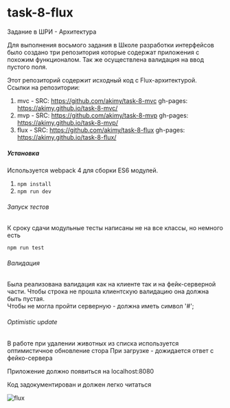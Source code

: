 # task-8-flux
Задание в ШРИ - Архитектура

Для выполнения восьмого задания в Школе разработки интерфейсов было создано три репозитория которые содержат приложения с похожим функционалом. Так же осуществлена валидация на ввод пустого поля.

Этот репозиторий содержит исходный код с Flux-архитектурой.  
Ссылки на репозитории:  
1. mvc - SRC: https://github.com/akimy/task-8-mvc gh-pages: https://akimy.github.io/task-8-mvc/
2. mvp - SRC: https://github.com/akimy/task-8-mvp gh-pages: https://akimy.github.io/task-8-mvp/
2. flux - SRC: https://github.com/akimy/task-8-flux gh-pages: https://akimy.github.io/task-8-flux/
  
##### Установка
Используется webpack 4 для сборки ES6 модулей.
1. ```npm install```
2. ```npm run dev```  

###### Запуск тестов
К сроку сдачи модульные тесты написаны не на все классы, но немного есть  

```npm run test```

###### Валидация
Была реализована валидация как на клиенте так и на фейк-серверной части.
Чтобы строка не прошла клиентскую валидацию она должна быть пустая.  
Чтобы не могла пройти серверную - должна иметь символ '#';

###### Optimistic update
В работе при удалении животных из списка используется оптимистичное обновление стора
При загрузке - дожидается ответ с фейко-сервера

Приложение должно появиться на localhost:8080   

Код задокументирован и должен легко читаться

![flux](http://tftf.ru/images/stati/flux2.jpg)